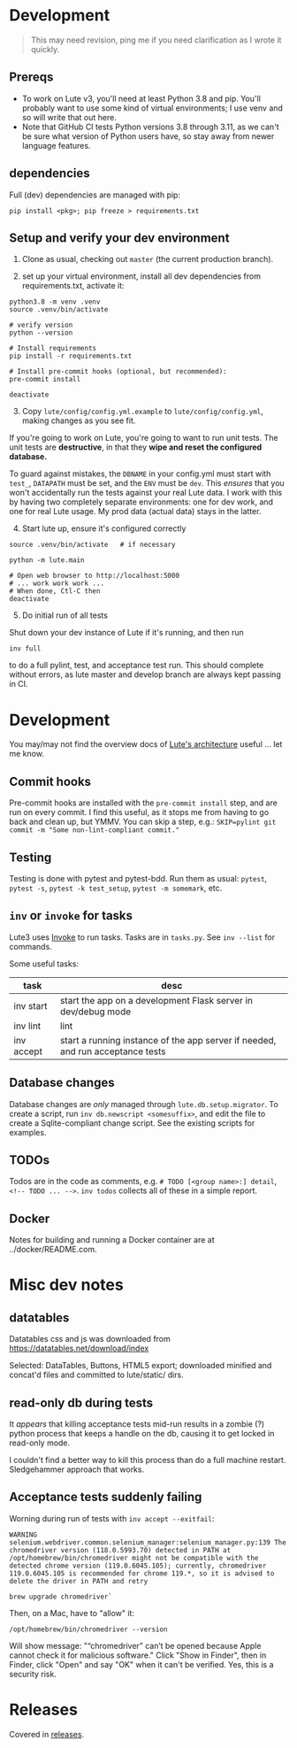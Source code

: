 # Development

> This may need revision, ping me if you need clarification as I wrote it quickly.

## Prereqs

* To work on Lute v3, you'll need at least Python 3.8 and pip.  You'll probably want to use some kind of virtual environments; I use venv and so will write that out here.
* Note that GitHub CI tests Python versions 3.8 through 3.11, as we can't be sure what version of Python users have, so stay away from newer language features.

## dependencies

Full (dev) dependencies are managed with pip:

`pip install <pkg>; pip freeze > requirements.txt`


## Setup and verify your dev environment

1. Clone as usual, checking out `master` (the current production branch).

2. set up your virtual environment, install all dev dependencies from requirements.txt, activate it:

```
python3.8 -m venv .venv
source .venv/bin/activate

# verify version
python --version

# Install requirements
pip install -r requirements.txt

# Install pre-commit hooks (optional, but recommended):
pre-commit install

deactivate
```

3. Copy `lute/config/config.yml.example` to `lute/config/config.yml`, making changes as you see fit.

If you're going to work on Lute, you're going to want to run unit tests.  The unit tests are **destructive**, in that they **wipe and reset the configured database.**

To guard against mistakes, the `DBNAME` in your config.yml must start with `test_`, `DATAPATH` must be set, and the `ENV` must be `dev`.  This *ensures* that you won't accidentally run the tests against your real Lute data.  I work with this by having two completely separate environments: one for dev work, and one for real Lute usage.  My prod data (actual data) stays in the latter.

4. Start lute up, ensure it's configured correctly

```
source .venv/bin/activate   # if necessary

python -m lute.main

# Open web browser to http://localhost:5000
# ... work work work ...
# When done, Ctl-C then
deactivate
```

5. Do initial run of all tests

Shut down your dev instance of Lute if it's running, and then run

```
inv full
```

to do a full pylint, test, and acceptance test run.  This should complete without errors, as lute master and develop branch are always kept passing in CI.

# Development

You may/may not find the overview docs of [Lute's architecture](./architecture.md) useful ... let me know.

## Commit hooks

Pre-commit hooks are installed with the `pre-commit install` step, and are run on every commit.  I find this useful, as it stops me from having to go back and clean up, but YMMV.  You can skip a step, e.g.: `SKIP=pylint git commit -m "Some non-lint-compliant commit."`

## Testing

Testing is done with pytest and pytest-bdd.  Run them as usual: `pytest`, `pytest -s`, `pytest -k test_setup`, `pytest -m somemark`, etc.

## `inv` or `invoke` for tasks

Lute3 uses [Invoke](https://docs.pyinvoke.org/en/stable/index.html) to run tasks.  Tasks are in `tasks.py`.  See `inv --list` for commands.

Some useful tasks:

| task | desc |
| --- | --- |
| inv start | start the app on a development Flask server in dev/debug mode |
| inv lint | lint |
| inv accept | start a running instance of the app server if needed, and run acceptance tests |

## Database changes

Database changes are _only_ managed through `lute.db.setup.migrator`.  To create a script, run `inv db.newscript <somesuffix>`, and edit the file to create a Sqlite-compliant change script.  See the existing scripts for examples.

## TODOs

Todos are in the code as comments, e.g. `# TODO [<group name>:] detail`, `<!-- TODO ... -->`.
`inv todos` collects all of these in a simple report.

## Docker

Notes for building and running a Docker container are at ../docker/README.com.

# Misc dev notes

## datatables

Datatables css and js was downloaded from https://datatables.net/download/index

Selected: DataTables, Buttons, HTML5 export; downloaded minified and concat'd files and committed to lute/static/ dirs.

## read-only db during tests

It _appears_ that killing acceptance tests mid-run results in a zombie (?) python process that keeps a handle on the db, causing it to get locked in read-only mode.

I couldn't find a better way to kill this process than do a full machine restart.  Sledgehammer approach that works.


## Acceptance tests suddenly failing

Worning during run of tests with `inv accept --exitfail`:

```
WARNING  selenium.webdriver.common.selenium_manager:selenium_manager.py:139 The chromedriver version (118.0.5993.70) detected in PATH at /opt/homebrew/bin/chromedriver might not be compatible with the detected chrome version (119.0.6045.105); currently, chromedriver 119.0.6045.105 is recommended for chrome 119.*, so it is advised to delete the driver in PATH and retry
```


```
brew upgrade chromedriver`
```

Then, on a Mac, have to "allow" it:

```
/opt/homebrew/bin/chromedriver --version
```

Will show message: "“chromedriver” can’t be opened because Apple cannot check it for malicious software."  Click "Show in Finder", then in Finder, click "Open" and say "OK" when it can't be verified.  Yes, this is a security risk.

# Releases

Covered in [releases](./releases.md).